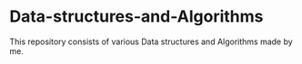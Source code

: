 # Data-structures-and-Algorithms
This repository consists of various Data structures and Algorithms made by me.

